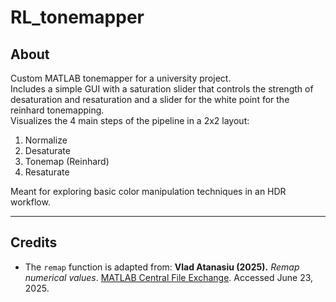 # RL_tonemapper

## About

Custom MATLAB tonemapper for a university project.  
Includes a simple GUI with a saturation slider that controls the strength of desaturation and resaturation and a slider for the white point for the reinhard tonemapping.  
Visualizes the 4 main steps of the pipeline in a 2x2 layout:  
1. Normalize  
2. Desaturate  
3. Tonemap (Reinhard)  
4. Resaturate  

Meant for exploring basic color manipulation techniques in an HDR workflow.

---

## Credits

- The `remap` function is adapted from:
  **Vlad Atanasiu (2025).** *Remap numerical values*. [MATLAB Central File Exchange](https://www.mathworks.com/matlabcentral/fileexchange/54404-remap-numerical-values). Accessed June 23, 2025.

